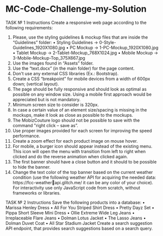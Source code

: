 # MC-Code-Challenge-my-Solution

TASK № 1 
Instructions 
Create a responsive web page according to the following requirements: 
1. Please, use the styling guidelines & mockup files that are inside the “Guidelines” folder:
• Styling Guidelines -> 0-Style-Guidelines_1920X1080.jpg
• PC Mockup -> 1-PC-Mockup_1920X1080.jpg
• Tablet Mockup -> 2-Tablet-Mockup_768X1024.jpg
• Mobile Mockup -> 3-Mobile-Mockup-Top_375X667.jpg
2. Use the images found in “Assets” folder.
3. Use the “text.docx” (in the main folder) for the page content.
4. Don't use any external CSS libraries (Ex.: Bootstrap).
5. Create a CSS “breakpoint” for mobile devices from a width of 600px down; (vertical
layout).
6. The page should be fully responsive and should look as optimal as possible on any
window size. Using a mobile first approach would be appreciated but is not mandatory.
7. Minimum screen size to consider is 320px.
8. In case a certain value of an element size/spacing is missing in the mockups, make it
look as close as possible to the mockups.
9. The MobizCouture logo should not be possible to save with the command "right
click – save as”.
10. Use proper images provided for each screen for improving the speed
performance.
11. Create a zoom effect for each product image on mouse hover.
12. For mobile, a burger icon should appear instead of the existing menu. This icon will
open the menu with transition from left to right when clicked and do the reverse
animation when clicked again.
13. The first banner should have a close button and it should to be possible to hide the
banner.
14. Change the text color of the top banner based on the current weather condition
(use the following weather API for acquiring the needed data: https://fcc-weatherapi.glitch.me/ it can be any color of your choice).
For interactivity use only JavaScript code from scratch, without frameworks or libraries.

TASK № 2 
Instructions 
Save the following products into a database: 
• Marissa Henley Dress
• All For You Striped Shirt Dress
• Pretty Dayz Set
• Pippa Short Sleeve Mini Dress
• Ollie Extreme Wide Leg Jeans
• Irreplaceable Flare Jeans
• Dolman Lotus Jacket
• The Lasso Jeans
• Dolman Duvet Coat
• All Star Stadium Jacket
Create a search suggestion API endpoint, that provides search suggestions based on 
a search query.
